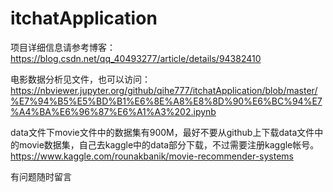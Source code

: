 # itchatApplication 
项目详细信息请参考博客：https://blog.csdn.net/qq_40493277/article/details/94382410 

电影数据分析见文件，也可以访问：https://nbviewer.jupyter.org/github/qihe777/itchatApplication/blob/master/%E7%94%B5%E5%BD%B1%E6%8E%A8%E8%8D%90%E6%BC%94%E7%A4%BA%E6%96%87%E6%A1%A3%202.ipynb 

data文件下movie文件中的数据集有900M，最好不要从github上下载data文件中的movie数据集，自己去kaggle中的data部分下载，不过需要注册kaggle帐号。https://www.kaggle.com/rounakbanik/movie-recommender-systems 

有问题随时留言
